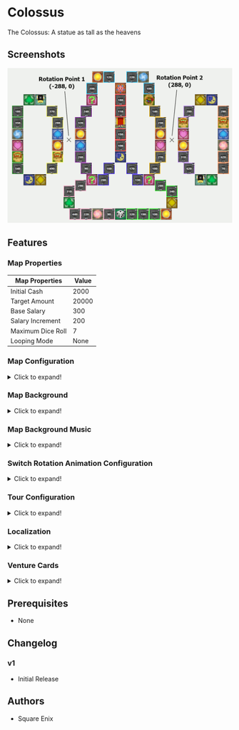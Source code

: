# Colossus

The Colossus: A statue as tall as the heavens

## Screenshots

![majinzo_Screenshot.gif](majinzo_Screenshot.gif)

## Features

### Map Properties

| Map Properties    |      Value |
| ----------------- | ---------- |
| Initial Cash      |       2000 |
| Target Amount     |      20000 |
| Base Salary       |        300 |
| Salary Increment  |        200 |
| Maximum Dice Roll |          7 |
| Looping Mode      |       None |

### Map Configuration

<details>
  <summary>Click to expand!</summary>

| Map Configuration |                Value |
| ----------------- | -------------------- |
| Rules             |             Standard |
| Theme             |          DragonQuest |
| FRB File Name 1   |             majinzo1 |
| FRB File Name 2   |             majinzo2 |
| FRB File Name 3   |                      |
| FRB File Name 4   |                      |

</details>

### Map Background

<details>
  <summary>Click to expand!</summary>

| On  | Background | Description          |
| --- | ---------- | -------------------- |
|     | bg101      | Trodain Castle       |
|     | bg109      | The Observatory      |
|     | bg102      | Ghost Ship           |
|     | bg105      | Slimenia             |
|     | bg104      | Mt. Magmageddon      |
|     | bg106      | Robbin' Hood Ruins   |
|     | bg004      | Mario Stadium        |
|     | bg008      | Starship Mario       |
|     | bg002      | Mario Circuit        |
|     | bg001      | Yoshi's Island       |
|     | bg005      | Delfino Plaza        |
|     | bg003      | Peach's Castle       |
|     | bg107      | Alefgard             |
|     | bg006      | Super Mario Bros     |
|     | bg007      | Bowser's Castle      |
|     | bg009      | Good Egg Galaxy      |
| :o: | bg103      | The Colossus         |
|     | bg108      | Alltrades Abbey      |
|     | bg901      | Practice Board       |

</details>

### Map Background Music

<details>
  <summary>Click to expand!</summary>

| On  | BGM | Brsar | Filename                 | Description              |
| --- | --- | ----- | ------------------------ | ------------------------ |
|     |  17 |    29 | 29_BGM_MAP_TRODAIN       | Trodain Castle           |
|     |  21 |    41 | 37_BGM_MAP_ANGEL         | The Observatory          |
|     |   3 |    31 | 30_BGM_MAP_GHOSTSHIP     | Ghost Ship               |
|     |   6 |    34 | 33_BGM_MAP_SLABACCA      | Slimenia                 |
|     |   5 |    33 | 32_BGM_MAP_SINOKAZAN     | Mt. Magmageddon          |
|     |   7 |    35 | 34_BGM_MAP_KANDATA       | Robbin' Hood Ruins       |
|     |  12 |    23 | 23_BGM_MAP_STADIUM       | Mario Stadium            |
|     |  15 |    27 | 27_BGM_MAP_STARSHIP      | Starship Mario           |
|     |   0 |    21 | 21_BGM_MAP_CIRCUIT       | Mario Circuit            |
|     |  11 |    20 | 20_BGM_MAP_YOSHI         | Yoshi's Island           |
|     |  13 |    24 | 24_BGM_MAP_DOLPIC        | Delfino Plaza            |
|     |   1 |    22 | 22_BGM_MAP_PEACH         | Peach's Castle           |
|     |   9 |    37 | 35_BGM_MAP_ALEFGARD      | Alefgard                 |
|     |  14 |    25 | 25_BGM_MAP_SMB           | Super Mario Bros         |
|     |   2 |    26 | 26_BGM_MAP_KOOPA         | Bowser's Castle          |
|     |  16 |    28 | 28_BGM_MAP_EGG           | Good Egg Galaxy          |
| :o: |   4 |    32 | 31_BGM_MAP_MAJINZOU      | The Colossus             |
|     |  19 |    39 | 36_BGM_MAP_DHAMA         | Alltrades Abbey          |
|     |  22 |     5 | 05_BGM_MENU              | Practice Board           |
|     |   8 |    36 | 34_BGM_MAP_KANDATA_old   | Unused                   |
|     |  10 |    38 | 35_BGM_MAP_ALEFGARD_old  | Unused                   |
|     |  18 |    30 | 29_BGM_MAP_TRODAIN_old   | Unused                   |
|     |  20 |    40 | 36_BGM_MAP_DHAMA_old     | Unused                   |
|     |  23 | 42/43 | 38_BGM_GOALPROP_(M/D)    | Promotion                |
|     |  24 | 10/11 | 10_BGM_WINNER_(M/D)      | Winner                   |
|     |  25 |    12 | 12_BGM_CHANCECARD        | Select Chancecard        |
|     |  26 |    13 | 13_BGM_STOCK             | Buy/Sell Stock           |
|     |  27 |    14 | 14_BGM_AUCTION           | Auction                  |
|     |  28 | 15/16 | 15_BGM_CASINO_SLOT_(M/D) | Round The Blocks         |
|     |  29 |    17 | 15_BGM_CASINO_BLOCK      | Memory Block             |
|     |  30 |    12 | 12_BGM_CHANCECARD        | Dart of Gold             |
|     |  31 |    16 | 16_BGM_CASINO_SLOT_D     | Select your Slime        |
|     |  32 |    19 | 19_BGM_CASINO_RACE       | Racing Slimes            |
|     |  33 |     0 | 01_BGM_TITLE             | Title Screen             |
|     |  34 |     5 | 05_BGM_MENU              | Menu                     |
|     |  35 |     3 | 04_BGM_SAVELOAD          | Save/Load Screen         |
|     |  36 |     4 | 04_BGM_SAVELOAD_old      | Unused                   |
|     |  37 |     6 | 06_BGM_WIFI              | Wi-Fi                    |
|     |  38 |     3 | 04_BGM_SAVELOAD          | Unknown                  |
|     |  39 |     7 | 07_BGM_ENDING_M          | Credits                  |

</details>

### Switch Rotation Animation Configuration

<details>
  <summary>Click to expand!</summary>

| Switch Rotation Origin Points |           Value |
| ----------------------------- | --------------- |
| Rotation Origin Point 1 X     |            -288 |
| Rotation Origin Point 1 Y     |             -32 |
| Rotation Origin Point 2 X     |             288 |
| Rotation Origin Point 2 Y     |             -32 |

</details>

### Tour Configuration

<details>
  <summary>Click to expand!</summary>

| Tour Configuration     |           Value |
| ---------------------- | --------------- |
| Tour Bankruptcy Limit  |               1 |
| Tour Initial Cash      |            2000 |
| Tour Opponent 1        |           Alena |
| Tour Opponent 2        |           Kiryl |
| Tour Opponent 3        |           Peach |
| Tour Clear Rank        |               1 |
| Tour Difficulty        |               3 |
| Tour General Play Time |              60 |

</details>

### Localization

<details>
  <summary>Click to expand!</summary>
    
| Message   | String |
| --------- | ------ |
| Name (DE) | Der Koloss |
| Name (ES) | El Coloso |
| Name (FR) | Colosse |
| Name (IT) | Il Colosso |
| Name (JP) | 魔神像 |
| Desc (DE) | Der Koloss: Diese monumentale Statue ragt weit in den Himmel auf und hat ein monströses Innenleben. Tritt auf die Schalter |
| Desc (ES) | El Coloso: una estatua tan alta que roza las nubes y en cuyo interior habitan incontables monstruos. Los conmutadores hacen cambiar de posición algunas partes del tablero. |
| Desc (FR) | Le Colosse : une statue d'une hauteur impressionnante |
| Desc (IT) | Il Colosso: nelle viscere di questa statua alta fino al cielo vivono moltissime creature mostruose. Premi gli interruttori per cambiare parti del tabellone. |
| Desc (JP) | 魔神像：　天高くそびえたつ像。　中はまもののすみかになっている。　スイッチをふむと　マップの一部が回転する。 |

</details>

### Venture Cards

<details>
  <summary>Click to expand!</summary>

| ID  | On  | Description                                                                                                      |
| --- | --- | ---------------------------------------------------------------------------------------------------------------- |
|   1 | :o: | Adventurous turning point! You can choose which way to move on your next go, (player's name).                    |
|   2 | :o: | Venture on! Roll the die again and move forward.                                                                 |
|   3 | :o: | Venture through space! Zoom over to any non-venture, non-suit square you like!                                   |
|   4 | :o: | Moneymaking venture! Roll the die and get 40 times the number shown in gold coins from the player in 1st place!  |
|   5 | :o: | Venture through space! Zoom over to any shop or vacant plot!                                                     |
|   6 |     | Venture through space! Zoom over to any venture or suit square!                                                  |
|   7 |     | Special bonus! Your shops all grow by 7%!                                                                        |
|   8 |     | Venture on! Everyone's shop prices increase by 30%! Now roll the die and move again.                             |
|   9 | :o: | Venture on! Everyone's shops close for the day! Now roll the die and move again.                                 |
|  10 | :o: | Venture on! Everyone's shop prices cut in half! Now roll the die and move again.                                 |
|  11 |     | Moneymaking venture! Roll the die and get 11 times the number shown in gold coins from all other players!        |
|  12 |     | Capital venture! You can invest capital in any of your shops.                                                    |
|  13 | :o: | Misadventure! The values of all your shops drop by 13%!                                                          |
|  14 | :o: | Misadventure! You give everyone 30G each!                                                                        |
|  15 |     | Moneymaking venture! Roll the die and get 50 times the number shown in gold coins from the bank!                 |
|  16 | :o: | Random venture! Shops expand in three districts picked at random!                                                |
|  17 |     | Special bonus! You receive half of your salary!                                                                  |
|  18 | :o: | Misadventure! The bank is forcibly buying you out! You're compelled to sell a shop for only twice its value.     |
|  19 |     | Price hike venture! Your shop prices go up by 30% until your next turn.                                          |
|  20 | :o: | Revaluation venture! You can expand any one of your shops by 20%.                                                |
|  21 |     | Random venture! You receive 20 stocks in a district picked at random!                                            |
|  22 | :o: | Cashback venture! You can sell a shop back to the bank for twice its shop value.                                 |
|  23 | :o: | Revaluation venture! You can expand any one of your shops by 50%.                                                |
|  24 |     | Misadventure! The bank is forcibly buying you out! You're compelled to sell a shop for 200G more than its value. |
|  25 |     | Misadventure! Your shop prices halve until your next turn!                                                       |
|  26 | :o: | Lucky venture! You get a big commission until your next turn!                                                    |
|  27 | :o: | Special bonus! You receive 27 times the number of shops you own in gold coins from the bank!                     |
|  28 |     | Cameo adventure! A goodybag appears!                                                                             |
|  29 | :o: | Freebie! Take a Heart!                                                                                           |
|  30 |     | Venture on! All shops charge a 100G flat rate! Now roll the die and move again.                                  |
|  31 | :o: | Random venture! Shops expand by 10% in a district picked at random!                                              |
|  32 |     | Random venture! Shops expand by 20% in a district picked at random!                                              |
|  33 | :o: | Cashback venture! You can sell a shop back to the bank for three times its shop value.                           |
|  34 |     | Dicey adventure! Roll 1/3/5 and your shops close for the day. Roll 2/4/6 and everyone else's shops close.        |
|  35 |     | Stock venture! You can sell stocks you own at 35% above the market value.                                        |
|  36 | :o: | Capital venture! You can pay 100G for the chance to invest in your shops.                                        |
|  37 | :o: | Random venture! Shops expand by 30% in a district picked at random!                                              |
|  38 | :o: | Stock venture! You can buy stocks in a district of your choice at 10% above the market value.                    |
|  39 | :o: | Suit venture! Buy a Suit Yourself card for 100G.                                                                 |
|  40 | :o: | Misadventure! You give away 10% of your ready cash to the player in last place!                                  |
|  41 |     | Misadventure! Stock prices fall by 10% in a district picked at random!                                           |
|  42 | :o: | Misadventure! Stock prices fall by 20% in a district picked at random!                                           |
|  43 | :o: | Misadventure! You pay an assets tax of two gold coins per unit of stock that you own!                            |
|  44 |     | Misadventure! Roll the die and pay 44 times the number in gold coins to the player in last place!                |
|  45 | :o: | Dicey adventure! Roll 1/3/5 to warp to a take-a-break square. Roll 2/4/6 to warp to the arcade.                  |
|  46 | :o: | Misadventure! You drop your wallet and lose 10% of your ready cash!                                              |
|  47 |     | Dicey adventure! Roll 2-6 to get all the suits. Roll 1 and lose all your suits.                                  |
|  48 | :o: | Misadventure! All shops in a district picked at random fall in value by 10%!                                     |
|  49 |     | Misadventure! All shops in a district picked at random fall in value by 20%!                                     |
|  50 | :o: | Venture on! Move forward the same number of squares again.                                                       |
|  51 |     | Venture on! Move forward 1 square more.                                                                          |
|  52 | :o: | Venture on! Move forward another 2 squares.                                                                      |
|  53 | :o: | Venture through space! Zoom over to the bank!                                                                    |
|  54 |     | Venture through space! Pay 100G to zoom straight to the bank!                                                    |
|  55 | :o: | Venture on! Roll the die again and move forward (with an invitation to browse thrown in!).                       |
|  56 | :o: | Venture on! Roll the die again and move forward (with a half-price special offer thrown in!).                    |
|  57 | :o: | Venture through space! Zoom to any square you like.                                                              |
|  58 | :o: | Venture through space! Pay 100G to zoom to any non-venture, non-suit square you like!                            |
|  59 |     | Stock venture! You can buy stocks in a district of your choice at 10% below the market value.                    |
|  60 | :o: | Random venture! Stock prices increase by 10% in a district picked at random!                                     |
|  61 |     | Special bonus! You receive a 10% dividend on your stocks!                                                        |
|  62 | :o: | Special bonus! You receive a 20% dividend on your stocks!                                                        |
|  63 | :o: | Random venture! Stock prices increase by 20% in a district picked at random!                                     |
|  64 |     | Random venture! Stock prices increase by 30% in a district picked at random!                                     |
|  65 | :o: | Forced buyout! You can buy a vacant plot or shop for five times its value, whether someone else owns it or not.  |
|  66 |     | Special bonus! You receive 10 of the most valuable stocks!                                                       |
|  67 | :o: | Stock venture! You can buy stocks in a district of your choice.                                                  |
|  68 |     | Special arcade adventure! You're invited to play Memory Block!                                                   |
|  69 |     | Stock venture! You can sell stocks you own at 20% above the market value.                                        |
|  70 |     | Special bonus! You get a sudden promotion and receive a salary! (You lose any suits you have.)                   |
|  71 | :o: | Capital venture! You can invest up to 200G of the bank's money in your shops.                                    |
|  72 | :o: | Dicey adventure! Roll 1/3/5 to take 20 times the number of your shops in gold coins. Roll 2/4/6 to pay the same. |
|  73 | :o: | Property venture! You can buy any unowned shop or vacant plot.                                                   |
|  74 | :o: | Misadventure! You are forced to auction one of your shops (with a starting price of twice the shop's value).     |
|  75 | :o: | Property venture! You can buy any unowned shop or vacant plot for twice its value.                               |
|  76 | :o: | Special arcade adventure! You're invited to play Round the Blocks!                                               |
|  77 | :o: | Freebie! Take five of each district's stocks.                                                                    |
|  78 | :o: | Property venture! You can buy any unowned shop or vacant plot for 200G more than its value.                      |
|  79 |     | Forced buyout! You can buy a vacant plot or shop for three times its value, whether someone else owns it or not. |
|  80 | :o: | Freebie! Take a Spade!                                                                                           |
|  81 | :o: | Misadventure! All other players can only move forward 1 on their next turn.                                      |
|  82 | :o: | Freebie! Take a Club!                                                                                            |
|  83 | :o: | Dicey adventure! Roll 1/3/5 and warp to a random location. Roll 2/4/6 and everyone else warps.                   |
|  84 |     | Moneymaking venture! The winning player must pay you 10% of their ready cash!                                    |
|  85 | :o: | Moneymaking venture! Roll the die and get 85 times the number shown in gold coins from the bank!                 |
|  86 | :o: | Moneymaking venture! Take 100G from all other players!                                                           |
|  87 | :o: | Venture on! Roll the special all-7s-and-8s die and move forward again.                                           |
|  88 |     | Misadventure! All other players swap places!                                                                     |
|  89 |     | Freebie! All players take a Suit Yourself card!                                                                  |
|  90 |     | Price hike venture! All shop prices go up by 30% until your next turn.                                           |
|  91 | :o: | Cameo adventure! A healslime appears!                                                                            |
|  92 |     | Cameo adventure! Lakitu appears!                                                                                 |
|  93 | :o: | Dicey adventure! Roll 1/3/5 and your shops expand by 10%. Roll 2/4/6 and everyone else's shops expand by 5%.     |
|  94 | :o: | Freebie! Take a Diamond!                                                                                         |
|  95 | :o: | Misadventure! You throw an impromptu party. All other players come to your location!                             |
|  96 | :o: | Misadventure! All players scramble to another player's location!                                                 |
|  97 |     | Stock rise venture! Increase stock value by 20% in a district of your choice.                                    |
|  98 |     | Forced buyout! You can buy a vacant plot or shop for four times its value, whether someone else owns it or not.  |
|  99 | :o: | Freebie! What's inside...?                                                                                       |
| 100 | :o: | Freebie! Take a Suit Yourself card!                                                                              |
| 101 |     | Special bonus! Your shops all grow by 21%!                                                                       |
| 102 |     | Moneymaking venture! Roll the die and get 33 times the number shown in gold coins from all other players!        |
| 103 |     | Misadventure! The values of all your shops drop by 25%!                                                          |
| 104 |     | Misadventure! You give everyone 80G each!                                                                        |
| 105 |     | Moneymaking venture! Roll the die and get the number shown x your level x 40G from the bank!                     |
| 106 | :o: | Freebie! Roll the die and get half the number shown of Suit Yourself cards! (Decimals will be rounded down.)     |
| 107 |     | Revaluation venture! You can expand any one of your shops by 30%.                                                |
| 108 |     | Cashback venture! You can sell a shop back to the bank for four times its shop value.                            |
| 109 |     | Revaluation venture! You can expand any one of your shops by 75%.                                                |
| 110 |     | Special bonus! You receive 77 times the number of shops you own in gold coins from the bank!                     |
| 111 |     | Cashback venture! You can sell a shop back to the bank for 500G more than its shop value.                        |
| 112 |     | Special bonus! You receive 100 times the number of shops you own in gold coins!                                  |
| 113 |     | Moneymaking venture! Roll the die and get the number shown x your level x 20G from the bank!                     |
| 114 |     | Moneymaking venture! Take your level times 40G from all other players!                                           |
| 115 |     | Misadventure! All other players can only move forward 7 on their next turn.                                      |
| 116 |     | Moneymaking venture! Roll the die and get 60 times the number shown in gold coins from the player in 1st place!  |
| 117 |     | Adventurous turning point! Everyone gets to choose which way to move on their next go.                           |
| 118 |     | Lucky venture! You get a really big commission until your next turn!                                             |
| 119 |     | Misadventure! You give 20% of your ready cash to the player in last place!                                       |
| 120 |     | Misadventure! You drop your wallet and lose 20% of your ready cash!                                              |
| 121 |     | Capital venture! You can invest up to 400G of the bank's money in your shops.                                    |
| 122 |     | Moneymaking venture! The winning player must pay you 20% of their ready cash!                                    |
| 123 |     | Dicey adventure! Roll 1/3/5 and your shops expand by 20%. Roll 2/4/6 and everyone else's shops expand by 5%.     |
| 124 |     | Suit venture! Buy a Suit Yourself card for 50G.                                                                  |
| 125 |     | Dicey adventure! Roll 1/3/5 to warp to a boon square. Roll 2/4/6 to warp to the arcade.                          |
| 126 |     | Revaluation venture! Roll the die and expand your shops by 2% for each number.                                   |
| 127 |     | Special arcade adventure! You're invited to play Round the Blocks and Memory Block!                              |
| 128 |     | Special bonus! You receive 55 times the number of shops you own in gold coins from the bank!                     |

</details>

## Prerequisites

- None

## Changelog

### v1
- Initial Release

## Authors

- Square Enix